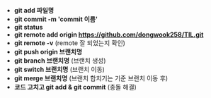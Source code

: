 * **git add 파일명**
* **git commit -m 'commit 이름'**
* **git status**
* **git remote add origin https://github.com/dongwook258/TIL.git**
* **git remote -v** (remote 잘 되었는지 확인)
* **git push origin 브랜치명**
* **git branch 브랜치명** (브랜치 생성)
* **git switch 브랜치명** (브랜치 이동)
* **git merge 브랜치명** (브랜치 합치기는 기준 브랜치 이동 후)
* **코드 고치고 git add & git commit** (충돌 해결)
